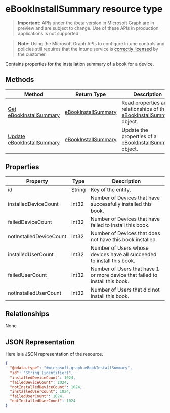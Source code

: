 ﻿# eBookInstallSummary resource type

> **Important:** APIs under the /beta version in Microsoft Graph are in preview and are subject to change. Use of these APIs in production applications is not supported.

> **Note:** Using the Microsoft Graph APIs to configure Intune controls and policies still requires that the Intune service is [correctly licensed](https://go.microsoft.com/fwlink/?linkid=839381) by the customer.

Contains properties for the installation summary of a book for a device.
## Methods
|Method|Return Type|Description|
|---|---|---|
|[Get eBookInstallSummary](../api/intune_books_ebookinstallsummary_get.md)|[eBookInstallSummary](../resources/intune_books_ebookinstallsummary.md)|Read properties and relationships of the [eBookInstallSummary](../resources/intune_books_ebookinstallsummary.md) object.|
|[Update eBookInstallSummary](../api/intune_books_ebookinstallsummary_update.md)|[eBookInstallSummary](../resources/intune_books_ebookinstallsummary.md)|Update the properties of a [eBookInstallSummary](../resources/intune_books_ebookinstallsummary.md) object.|

## Properties
|Property|Type|Description|
|---|---|---|
|id|String|Key of the entity.|
|installedDeviceCount|Int32|Number of Devices that have successfully installed this book.|
|failedDeviceCount|Int32|Number of Devices that have failed to install this book.|
|notInstalledDeviceCount|Int32|Number of Devices that does not have this book installed.|
|installedUserCount|Int32|Number of Users whose devices have all succeeded to install this book.|
|failedUserCount|Int32|Number of Users that have 1 or more device that failed to install this book.|
|notInstalledUserCount|Int32|Number of Users that did not install this book.|

## Relationships
None
## JSON Representation
Here is a JSON representation of the resource.
<!-- {
  "blockType": "resource",
  "keyProperty": "id",
  "@odata.type": "microsoft.graph.eBookInstallSummary"
}
-->
```json
{
  "@odata.type": "#microsoft.graph.eBookInstallSummary",
  "id": "String (identifier)",
  "installedDeviceCount": 1024,
  "failedDeviceCount": 1024,
  "notInstalledDeviceCount": 1024,
  "installedUserCount": 1024,
  "failedUserCount": 1024,
  "notInstalledUserCount": 1024
}
```



